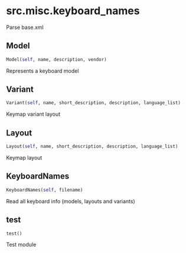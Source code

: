 <h1 id="src.misc.keyboard_names">src.misc.keyboard_names</h1>

Parse base.xml
<h2 id="src.misc.keyboard_names.Model">Model</h2>

```python
Model(self, name, description, vendor)
```
Represents a keyboard model
<h2 id="src.misc.keyboard_names.Variant">Variant</h2>

```python
Variant(self, name, short_description, description, language_list)
```
Keymap variant layout
<h2 id="src.misc.keyboard_names.Layout">Layout</h2>

```python
Layout(self, name, short_description, description, language_list)
```
Keymap layout
<h2 id="src.misc.keyboard_names.KeyboardNames">KeyboardNames</h2>

```python
KeyboardNames(self, filename)
```
Read all keyboard info (models, layouts and variants)
<h2 id="src.misc.keyboard_names.test">test</h2>

```python
test()
```
Test module
